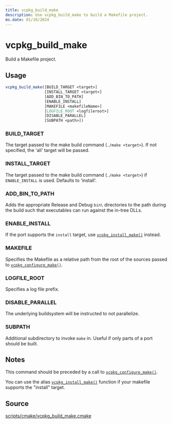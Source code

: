 ```yaml
---
title: vcpkg_build_make
description: Use vcpkg_build_make to build a Makefile project.
ms.date: 01/10/2024
---
```

# vcpkg_build_make

Build a Makefile project.

## Usage

```cmake
vcpkg_build_make([BUILD_TARGET <target>]
                 [INSTALL_TARGET <target>]
                 [ADD_BIN_TO_PATH]
                 [ENABLE_INSTALL]
                 [MAKEFILE <makefileName>]
                 [LOGFILE_ROOT <logfileroot>]
                 [DISABLE_PARALLEL]
                 [SUBPATH <path>])
```

### BUILD_TARGET

The target passed to the make build command (`./make <target>`). If not specified, the 'all' target will
be passed.

### INSTALL_TARGET

The target passed to the make build command (`./make <target>`) if `ENABLE_INSTALL` is used. Defaults to 'install'.

### ADD_BIN_TO_PATH

Adds the appropriate Release and Debug `bin\` directories to the path during the build such that executables can run against the in-tree DLLs.

### ENABLE_INSTALL

If the port supports the `install` target, use [`vcpkg_install_make()`](vcpkg_install_make.md) instead.

### MAKEFILE

Specifies the Makefile as a relative path from the root of the sources passed to [`vcpkg_configure_make()`](vcpkg_configure_make.md).

### LOGFILE_ROOT

Specifies a log file prefix.

### DISABLE_PARALLEL

The underlying buildsystem will be instructed to not parallelize.

### SUBPATH

Additional subdirectory to invoke `make` in. Useful if only parts of a port should be built.

## Notes

This command should be preceded by a call to [`vcpkg_configure_make()`](vcpkg_configure_make.md).

You can use the alias [`vcpkg_install_make()`](vcpkg_install_make.md) function if your makefile supports the "install" target.

## Source

[scripts/cmake/vcpkg\_build\_make.cmake](https://github.com/Microsoft/vcpkg/blob/master/scripts/cmake/vcpkg_build_make.cmake)
